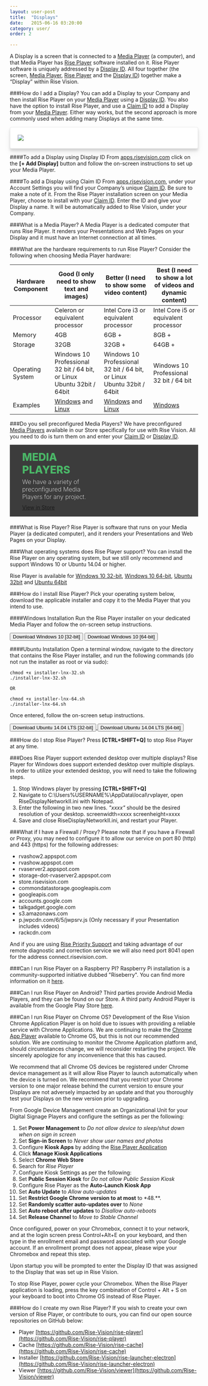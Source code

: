 ```yaml
---
layout: user-post
title:  "Displays"
date:   2015-06-16 03:20:00
category: user/
order: 2

---
```

A Display is a screen that is connected to a [Media Player](#media-player-anchor) (a computer), and that Media Player has [Rise Player](#rise-player-anchor) software installed on it. Rise Player software is uniquely addressed by a [Display ID](#displayID-anchor). All four together (the screen, [Media Player](#media-player-anchor), [Rise Player](#rise-player-anchor) and the [Display ID](#displayID-anchor)) together make a “Display” within Rise Vision.

###How do I add a Display?
You can add a  Display to your Company and then install Rise Player on your [Media Player](#media-player-anchor) using a [Display ID](#displayID-anchor).  You also have the option to install Rise Player, and use a [Claim ID](#claimID-anchor) to add a Display from your [Media Player](#media-player-anchor). Either way works, but the second approach is more commonly used when adding many Displays at the same time.

<style type="text/css">
      .video-box {
        border: 1px solid #e6e6e6;
        background: #FFF;
        padding: 20px;
        border-radius: 4px;
        box-shadow: 0 10px 20px rgba(0,0,0,0.05), 0 6px 6px rgba(0,0,0,0.13);
      }
</style>

<div class="video-box text-center">
  <img style="width: auto;" src="https://s3.amazonaws.com/Rise-Images/Animations/addadisplay.gif">
</div>

<span id="displayID-anchor"></span>
####To add a Display using Display ID
From [apps.risevision.com](https://apps.risevision.com/) click on the **[+ Add Display]** button and follow the on-screen instructions to set up your Media Player.

<span id="claimID-anchor"></span>
####To add a Display using Claim ID
From [apps.risevision.com](https://apps.risevision.com/), under your Account Settings you will find your Company’s unique [Claim ID](#claimID-anchor). Be sure to make a note of it. From the Rise Player installation screen on your Media Player, choose to install with your [Claim ID](#claimID-anchor). Enter the ID and give your Display a name. It will be automatically added to Rise Vision, under your Company.

<span id="media-player-anchor"></span>
###What is a Media Player?
A Media Player is a dedicated computer that runs Rise Player. It renders your Presentations and Web Pages on your Display and it must have an Internet connection at all times.

###What are the hardware requirements to run Rise Player?
Consider the following when choosing Media Player hardware:

| Hardware Component | Good (I only need to show text and images) | Better (I need to show some video content) | Best (I need to show a lot of videos and dynamic content) |
| ---- | ---- | ---- | ---- |
| Processor | Celeron or equivalent processor | Intel Core i3 or equivalent processor | Intel Core i5 or equivalent processor |
| Memory | 4GB | 6GB + | 8GB + |
| Storage | 32GB | 32GB + | 64GB + |
| Operating System | Windows 10 Professional 32 bit / 64 bit, or Linux Ubuntu 32bit / 64bit | Windows 10 Professional 32 bit / 64 bit, or Linux Ubuntu 32bit / 64bit | Windows 10 Professional 32 bit / 64 bit |
| Examples | [Windows](https://store.risevision.com/product/200/intel-nuc-celeron-windows) and [Linux](https://store.risevision.com/product/203/intel-nuc-celeron-linux) | [Windows](https://store.risevision.com/product/201/intel-nuc-i3-windows) and [Linux](https://store.risevision.com/product/204/intel-nuc-i3-linux) | [Windows](https://store.risevision.com/product/202/intel-nuc-i5-windows) |


###Do you sell preconfigured Media Players?
We have preconfigured [Media Players](#media-player-anchor) available in our Store specifically for use with Rise Vision. All you need to do is turn them on and enter your [Claim ID](#claimID-anchor) or [Display ID](#displayID-anchor).


<div class="col-xs-12 home-pricing home-pricing-2" style="padding-top: 0px; margin-bottom: 20px;">
    <a href="https://store.risevision.com/products/?cat=Media%20Players" target="_blank" style="text-decoration: none;">
    </a>
    <div class="content-box bundle-picture-bg remove-bottom">
        <a href="https://store.risevision.com/products/?cat=Media%20Players" target="_blank" style="text-decoration: none;">
        </a>
        <div class="content-box-body" style="padding:16px 33px">
            <a href="https://store.risevision.com/products/?cat=Media%20Players" target="_blank" style="text-decoration: none;">
            </a>
            <div class="row">
                <a href="https://store.risevision.com/products/?cat=Media%20Players" target="_blank" style="text-decoration: none;">
                </a>
                <div class="col-md-12">
                    <a href="https://store.risevision.com/products/?cat=Media%20Players" target="_blank" style="text-decoration: none;">
                        <h1>MEDIA <br>PLAYERS</h1>
                        <h3 class="add-bottom player-text">We have a variety of preconfigured Media <br>Players for any 
project.</h3>
                    </a><a href="https://store.risevision.com/products/?cat=Media%20Players" class="btn btn-white" target="_blank">View in Store <i class="fa fa-chevron-circle-right icon-right"></i></a>
                </div>
            </div>
        </div>
    </div>
</div>

<span id="rise-player-anchor"></span>
###What is Rise Player?
Rise Player is software that runs on your Media Player (a dedicated computer), and it renders your Presentations and Web Pages on your Display.

###What operating systems does Rise Player support?
You can install the Rise Player on any operating system, but we still only recommend and support Windows 10 or Ubuntu 14.04 or higher.

Rise Player is available for [Windows 10 32-bit](http://install-versions.risevision.com/installer-win-32.exe), [Windows 10 64-bit](http://install-versions.risevision.com/installer-win-64.exe), [Ubuntu 32bit](http://install-versions.risevision.com/installer-lnx-32.sh) and [Ubuntu 64bit](http://install-versions.risevision.com/installer-lnx-64.sh)

###How do I install Rise Player?
Pick your operating system below, download the applicable installer and copy it to the Media Player that you intend to use.

####Windows Installation
Run the Rise Player installer on your dedicated Media Player and follow the on-screen setup instructions.

<a href="http://install-versions.risevision.com/installer-win-32.exe"><button class="btn btn-primary" ng-click="documentationTracker('Player Download')">Download Windows 10 [32-bit]</button></a>
<a href="http://install-versions.risevision.com/installer-win-64.exe"><button class="btn btn-primary" ng-click="documentationTracker('Player Download')">Download Windows 10 [64-bit]</button></a>

####Ubuntu Installation
Open a terminal window, navigate to the directory that contains the Rise Player installer, and run the following commands  (do not run the installer as root or via sudo):

```
chmod +x installer-lnx-32.sh
./installer-lnx-32.sh

OR

chmod +x installer-lnx-64.sh
./installer-lnx-64.sh
```
Once entered, follow the on-screen setup instructions.

<a href="http://install-versions.risevision.com/installer-lnx-32.sh">
    <button class="btn btn-primary" ng-click="documentationTracker('Player Download')">Download Ubuntu 14.04 LTS [32-bit]</button>
</a>
<a href="http://install-versions.risevision.com/installer-lnx-64.sh">
    <button class="btn btn-primary" ng-click="documentationTracker('Player Download')">Download Ubuntu 14.04 LTS [64-bit]</button>
</a>

###How do I stop Rise Player?
Press **[CTRL+SHIFT+Q]** to stop Rise Player at any time.

###Does Rise Player support extended desktop over multiple displays?
Rise Player for Windows does support extended desktop over multiple displays. In order to utilize your extended desktop, you will need to take the following steps.
1. Stop Windows player by pressing **[CTRL+SHIFT+Q]**
2. Navigate to C:\Users\%USERNAME%\AppData\local\rvplayer, open RiseDisplayNetworkII.ini with Notepad.
3. Enter the following in two new lines. *"xxxx"* should be the desired resolution of your desktop.
screenwidth=xxxx
screenheight=xxxx
4. Save and close RiseDisplayNetworkII.ini, and restart your Player.

###What if I have a Firewall / Proxy?
Please note that if you have a Firewall or Proxy, you may need to configure it to allow our service on port 80 (http) and 443 (https) for the following addresses:

- rvashow2.appspot.com
- rvashow.appspot.com
- rvaserver2.appspot.com
- storage-dot-rvaserver2.appspot.com
- store.risevision.com
- commondatastorage.googleapis.com
- googleapis.com
- accounts.google.com
- talkgadget.google.com
- s3.amazonaws.com
- p.jwpcdn.com/6/5/jwpsrv.js (Only necessary if your Presentation includes videos)
- rackcdn.com

And if you are using [Rise Priority Support](https://store.risevision.com/product/14/rise-priority-support) and taking advantage of our remote diagnostic and correction service we will also need port 8041 open for the address connect.risevision.com.

###Can I run Rise Player on a Raspberry PI?
Raspberry Pi installation is a community-supported initiative dubbed "Riseberry". You can find more information on it [here](https://community.risevision.com/rise_vision_inc/topics/community-supported-raspberry-pi-2-instructions-riseberry).

###Can I run Rise Player on Android?
Third parties provide Android Media Players, and they can be found on our Store. A third party Android Player is available from the Google Play Store [here](https://play.google.com/store/apps/details?id=com.myrise.riseplayer&hl=en).

###Can I run Rise Player on Chrome OS?
Development of the Rise Vision Chrome Application Player is on hold due to issues with providing a reliable service with Chrome Applications. We are continuing to make the [Chrome App Player](https://chrome.google.com/webstore/detail/rise-player/ilcmohdkjfcfekfmpdppgoaaemgdmhaa) available to Chrome OS, but this is not our recommended solution. We are continuing to monitor the Chrome Application platform and, should circumstances change, we will reconsider restarting the project. We sincerely apologize for any inconvenience that this has caused.

We recommend that all Chrome OS devices be registered under Chrome device management as it will allow Rise Player to launch automatically when the device is turned on. We recommend that you restrict your Chrome version to one major release behind the current version to ensure your Displays  are  not adversely impacted by an update and that you thoroughly test your Displays  on the new version prior to upgrading.

From Google Device Management create an Organizational Unit for your Digital Signage Players and configure the settings as per the following:

1. Set **Power Management** to *Do not allow device to sleep/shut down when on sign in screen*
2. Set **Sign-in Screen** to *Never show user names and photos*
3. Configure **Kiosk Apps** by adding the [Rise Player Application](https://chrome.google.com/webstore/detail/rise-vision-chrome-app-pl/ilcmohdkjfcfekfmpdppgoaaemgdmhaa)
 1. Click **Manage Kiosk Applications**
 2. Select **Chrome Web Store**
 3. Search for *Rise Player*
4. Configure Kiosk Settings as per the following:
 1. Set **Public Session Kiosk** for *Do not allow Public Session Kiosk*
 2. Configure Rise Player as the **Auto-Launch Kiosk App**
5. Set **Auto Update** to *Allow auto-updates*
6. Set **Restrict Google Chrome version to at most** to *48.**.
7. Set **Randomly scatter auto-updates over** to *None*
8. Set **Auto reboot after updates** to *Disallow auto-reboots*
9. Set **Release Channel** to *Move to Stable Channel*

Once configured, power on your Chromebox, connect it to your network, and at the login screen press Control+Alt+E on your keyboard, and then type in the enrollment email and password associated with your Google account. If an enrollment prompt does not appear, please wipe your Chromebox and repeat this step.

Upon startup you will be prompted to enter the Display ID that was assigned to the Display that was set up in Rise Vision.

To stop Rise Player, power cycle your Chromebox. When the Rise Player application is loading, press the key combination of Control + Alt + S on your keyboard to boot into Chrome OS instead of Rise Player.

###How do I create my own Rise Player?
If you wish to create your own version of Rise Player, or contribute to ours, you can find our open source repositories on GitHub below:

- Player [https://github.com/Rise-Vision/rise-player](https://github.com/Rise-Vision/rise-player)
- Cache [https://github.com/Rise-Vision/rise-cache](https://github.com/Rise-Vision/rise-cache)
- Installer [https://github.com/Rise-Vision/rise-launcher-electron](https://github.com/Rise-Vision/rise-launcher-electron)
- Viewer [https://github.com/Rise-Vision/viewer](https://github.com/Rise-Vision/viewer)

<style>
.home-pricing {
	color: white;
	padding-bottom: 0;
	background: none;
}
.home-pricing .btn{
margin-top:0px;
}

.home-pricing h1 {
  font-weight:800;
  color:#4ab767;
  size:72px;
  padding:0;
  margin:0;
  margin-bottom:5px;
}

.bundle-text {
   font-weight:200;
   color:#222;
   size:36px;
   width:60%;
   padding:0;
   margin:0;
   margin-bottom:10px;
}

.player-text {
   font-weight:200;
   color:#fff;
   size:36px;
   width:55%;
   padding:0;
   margin:0;
   margin-bottom:10px;
}

.media-picture-bg {
background-image:url('https://s3.amazonaws.com/Rise-Images/Experimental/mediaplayerBanner_001.png');
}
.bundle-picture-bg {
background-image:url('https://s3.amazonaws.com/Rise-Images/Experimental/mediaplayerBanner_002.png');
}

.media-picture-bg {
  background-color:#e9ffed;
  background-size: auto 100%;
  background-position: 100% 0 !important;
  background-repeat: no-repeat;
}  

.bundle-picture-bg {
  background-color:#3c3c3c;
  background-size: auto 130%;
  background-position: 89% 41% !important;
  background-repeat: no-repeat;
}  


@media screen and (max-width: 1199px) {
  .media-picture-bg {
      background-position: 90% 0 !important;
  }  
}

@media screen and (max-width: 1199px) {
  .bundle-picture-bg {
      background-position: 93% 46% !important;
  }  
}

@media all and (max-width: 490px) {
  .media-picture-bg {
   background-size: 44%;
   background-position: 96% 53% !important;
  background-color:#e9ffed !important
  }  
}

@media all and ( max-width: 490px ) {
 .bundle-picture-bg {
    background-size: 44%;
   background-position: 96% 53% !important;
    background-color:#3c3c3c !important;
  }
}

div#riseDownloadPlayer a:last-child .btn {
    margin-top: 8px;
}

/*@media (max-width: 992px) {
.ryan-picture-bg {
background-image:none;
background-size:cover;
}
}*/
</style>


